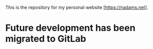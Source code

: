 This is the repository for my personal website [https://nadams.net].

# Future development has been migrated to GitLab

